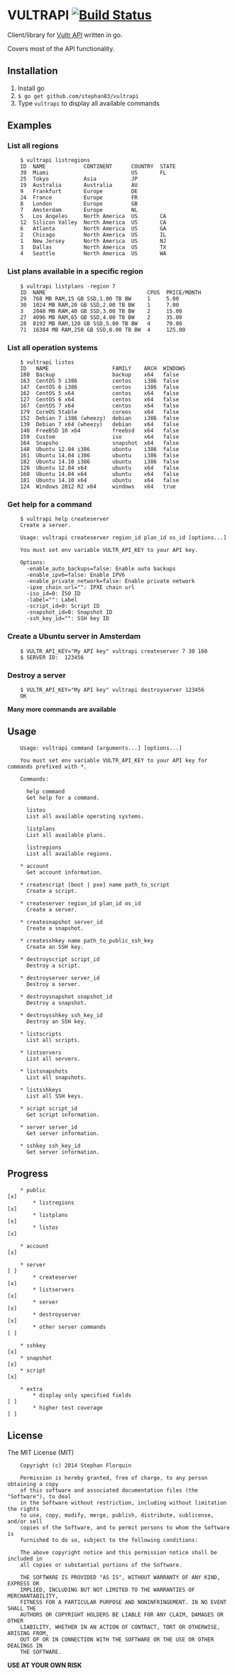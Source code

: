 # VULTRAPI [![Build Status](https://travis-ci.org/stephan83/vultrapi.svg?branch=master)](https://travis-ci.org/stephan83/vultrapi)

Client/library for [Vultr API](https://vultr.com) written in go.

Covers most of the API functionality.

## Installation

1. Install go
2. `$ go get github.com/stephan83/vultrapi`
3. Type `vultrapi` to display all available commands

## Examples

### List all regions

		$ vultrapi listregions
		ID  NAME            CONTINENT      COUNTRY  STATE
		39  Miami                          US       FL
		25  Tokyo           Asia           JP
		19  Australia       Australia      AU
		9   Frankfurt       Europe         DE
		24  France          Europe         FR
		8   London          Europe         GB
		7   Amsterdam       Europe         NL
		5   Los Angeles     North America  US       CA
		12  Silicon Valley  North America  US       CA
		6   Atlanta         North America  US       GA
		2   Chicago         North America  US       IL
		1   New Jersey      North America  US       NJ
		3   Dallas          North America  US       TX
		4   Seattle         North America  US       WA

### List plans available in a specific region

		$ vultrapi listplans -region 7
		ID  NAME                                CPUS  PRICE/MONTH
		29  768 MB RAM,15 GB SSD,1.00 TB BW     1     5.00
		30  1024 MB RAM,20 GB SSD,2.00 TB BW    1     7.00
		3   2048 MB RAM,40 GB SSD,3.00 TB BW    2     15.00
		27  4096 MB RAM,65 GB SSD,4.00 TB BW    2     35.00
		28  8192 MB RAM,120 GB SSD,5.00 TB BW   4     70.00
		71  16384 MB RAM,250 GB SSD,8.00 TB BW  4     125.00

### List all operation systems

		$ vultrapi listos
		ID   NAME                    FAMILY    ARCH  WINDOWS
		180  Backup                  backup    x64   false
		163  CentOS 5 i386           centos    i386  false
		147  CentOS 6 i386           centos    i386  false
		162  CentOS 5 x64            centos    x64   false
		127  CentOS 6 x64            centos    x64   false
		167  CentOS 7 x64            centos    x64   false
		179  CoreOS Stable           coreos    x64   false
		152  Debian 7 i386 (wheezy)  debian    i386  false
		139  Debian 7 x64 (wheezy)   debian    x64   false
		140  FreeBSD 10 x64          freebsd   x64   false
		159  Custom                  iso       x64   false
		164  Snapsho                 snapshot  x64   false
		148  Ubuntu 12.04 i386       ubuntu    i386  false
		161  Ubuntu 14.04 i386       ubuntu    i386  false
		182  Ubuntu 14.10 i386       ubuntu    i386  false
		128  Ubuntu 12.04 x64        ubuntu    x64   false
		160  Ubuntu 14.04 x64        ubuntu    x64   false
		181  Ubuntu 14.10 x64        ubuntu    x64   false
		124  Windows 2012 R2 x64     windows   x64   true

### Get help for a command

		$ vultrapi help createserver
		Create a server.

		Usage: vultrapi createserver region_id plan_id os_id [options...]

		You must set env variable VULTR_API_KEY to your API key.

		Options:
		  -enable_auto_backups=false: Enable auto backups
		  -enable_ipv6=false: Enable IPV6
		  -enable_private_network=false: Enable private network
		  -ipxe_chain_url="": IPXE chain url
		  -iso_id=0: ISO ID
		  -label="": Label
		  -script_id=0: Script ID
		  -snapshot_id=0: Snapshot ID
		  -ssh_key_id="": SSH key ID

### Create a Ubuntu server in Amsterdam

		$ VULTR_API_KEY="My API key" vultrapi createserver 7 30 160
		$ SERVER ID:  123456

### Destroy a server

		$ VULTR_API_KEY="My API key" vultrapi destroyserver 123456
		OK

**Many more commands are available**

## Usage

		Usage: vultrapi command [arguments...] [options...]

		You must set env variable VULTR_API_KEY to your API key for commands prefixed with *.

		Commands:

		  help command
		  Get help for a command.

		  listos
		  List all available operating systems.

		  listplans
		  List all available plans.

		  listregions
		  List all available regions.

		* account
		  Get account information.

		* createscript [boot | pxe] name path_to_script
		  Create a script.

		* createserver region_id plan_id os_id
		  Create a server.

		* createsnapshot server_id
		  Create a snapshot.

		* createsshkey name path_to_public_ssh_key
		  Create an SSH key.

		* destroyscript script_id
		  Destroy a script.

		* destroyserver server_id
		  Destroy a server.

		* destroysnapshot snapshot_id
		  Destroy a snapshot.

		* destroysshkey ssh_key_id
		  Destroy an SSH key.

		* listscripts
		  List all scripts.

		* listservers
		  List all servers.

		* listsnapshots
		  List all snapshots.

		* listsshkeys
		  List all SSH keys.

		* script script_id
		  Get script information.

		* server server_id
		  Get server information.

		* sshkey ssh_key_id
		  Get server information.

## Progress

		* public                                                                  [x]
			* listregions                                                         [x]
			* listplans                                                           [x]
			* listos                                                              [x]

		* account                                                                 [x]

		* server                                                                  [ ]
			* createserver                                                        [x]
			* listservers                                                         [x]
			* server                                                              [x]
			* destroyserver                                                       [x]
			* other server commands                                               [ ]

		* sshkey                                                                  [x]
		* snapshot                                                                [x]
		* script                                                                  [x]

		* extra
			* display only specified fields                                       [ ]
			* higher test coverage                                                [ ]

## License

The MIT License (MIT)

		Copyright (c) 2014 Stephan Florquin

		Permission is hereby granted, free of charge, to any person obtaining a copy
		of this software and associated documentation files (the "Software"), to deal
		in the Software without restriction, including without limitation the rights
		to use, copy, modify, merge, publish, distribute, sublicense, and/or sell
		copies of the Software, and to permit persons to whom the Software is
		furnished to do so, subject to the following conditions:

		The above copyright notice and this permission notice shall be included in
		all copies or substantial portions of the Software.

		THE SOFTWARE IS PROVIDED "AS IS", WITHOUT WARRANTY OF ANY KIND, EXPRESS OR
		IMPLIED, INCLUDING BUT NOT LIMITED TO THE WARRANTIES OF MERCHANTABILITY,
		FITNESS FOR A PARTICULAR PURPOSE AND NONINFRINGEMENT. IN NO EVENT SHALL THE
		AUTHORS OR COPYRIGHT HOLDERS BE LIABLE FOR ANY CLAIM, DAMAGES OR OTHER
		LIABILITY, WHETHER IN AN ACTION OF CONTRACT, TORT OR OTHERWISE, ARISING FROM,
		OUT OF OR IN CONNECTION WITH THE SOFTWARE OR THE USE OR OTHER DEALINGS IN
		THE SOFTWARE.

**USE AT YOUR OWN RISK**
